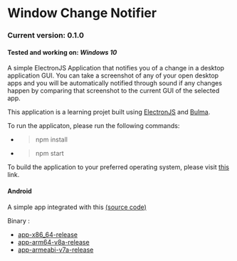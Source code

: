 # Window Change Notifier
### Current version: 0.1.0
#### Tested and working on: _Windows 10_
A simple ElectronJS Application that notifies you of a change in a desktop application GUI.
You can take a screenshot of any of your open desktop apps and you will be automatically notified through sound if any changes happen by comparing that screenshot to the current GUI of the selected app.

This application is a learning projet built using [ElectronJS](https://www.electronjs.org/) and [Bulma](https://bulma.io/).

To run the applicaton, please run the following commands:
- >npm install
- >npm start

To build the application to your preferred operating system, please visit [this](https://github.com/electron/electron-packager) link.


#### Android
A simple app integrated with this [(source code)](https://github.com/Bujupah/window-change-notifier-mobile-integration)

Binary :
* [app-x86_64-release](/blob/master/apk/app-x86_64-release.apk)
* [app-arm64-v8a-release](/blob/master/apk/app-arm64-v8a-release.apk)
* [app-armeabi-v7a-release](/blob/master/apk/app-armeabi-v7a-release.apk)
        
